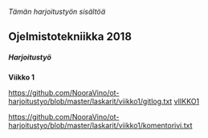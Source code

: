 

*Tämän harjoitustyön sisältöä* 

## Ojelmistotekniikka 2018 
##### Harjoitustyö

**Viikko 1**
 


https://github.com/NooraVino/ot-harjoitustyo/blob/master/laskarit/viikko1/gitlog.txt
[vIIKKO1](https://github.com/NooraVino/ot-harjoitustyo/blob/master/laskarit/viikko1/gitlog.txt)

https://github.com/NooraVino/ot-harjoitustyo/blob/master/laskarit/viikko1/komentorivi.txt
